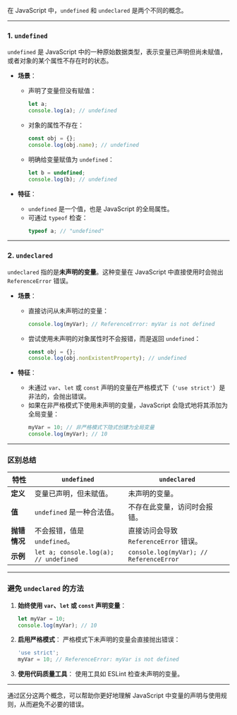 在 JavaScript 中，`undefined` 和 `undeclared` 是两个不同的概念。

---

### 1. **`undefined`**
`undefined` 是 JavaScript 中的一种原始数据类型，表示变量已声明但尚未赋值，或者对象的某个属性不存在时的状态。

- **场景**：
  - 声明了变量但没有赋值：
    ```javascript
    let a;
    console.log(a); // undefined
    ```
  - 对象的属性不存在：
    ```javascript
    const obj = {};
    console.log(obj.name); // undefined
    ```
  - 明确给变量赋值为 `undefined`：
    ```javascript
    let b = undefined;
    console.log(b); // undefined
    ```

- **特征**：
  - `undefined` 是一个值，也是 JavaScript 的全局属性。
  - 可通过 `typeof` 检查：
    ```javascript
    typeof a; // "undefined"
    ```

---

### 2. **`undeclared`**
`undeclared` 指的是**未声明的变量**。这种变量在 JavaScript 中直接使用时会抛出 `ReferenceError` 错误。

- **场景**：
  - 直接访问从未声明过的变量：
    ```javascript
    console.log(myVar); // ReferenceError: myVar is not defined
    ```

  - 尝试使用未声明的对象属性时不会报错，而是返回 `undefined`：
    ```javascript
    const obj = {};
    console.log(obj.nonExistentProperty); // undefined
    ```

- **特征**：
  - 未通过 `var`、`let` 或 `const` 声明的变量在严格模式下（`'use strict'`）是非法的，会抛出错误。
  - 如果在非严格模式下使用未声明的变量，JavaScript 会隐式地将其添加为全局变量：
    ```javascript
    myVar = 10; // 非严格模式下隐式创建为全局变量
    console.log(myVar); // 10
    ```

---

### **区别总结**

| **特性**                | **`undefined`**                                  | **`undeclared`**                            |
|-------------------------|-------------------------------------------------|--------------------------------------------|
| **定义**               | 变量已声明，但未赋值。                            | 未声明的变量。                              |
| **值**                 | `undefined` 是一种合法值。                        | 不存在此变量，访问时会报错。                |
| **抛错情况**            | 不会报错，值是 `undefined`。                      | 直接访问会导致 `ReferenceError` 错误。      |
| **示例**               | `let a; console.log(a); // undefined`            | `console.log(myVar); // ReferenceError`    |

---

### **避免 `undeclared` 的方法**
1. **始终使用 `var`、`let` 或 `const` 声明变量**：
   ```javascript
   let myVar = 10;
   console.log(myVar); // 10
   ```

2. **启用严格模式**：
   严格模式下未声明的变量会直接抛出错误：
   ```javascript
   'use strict';
   myVar = 10; // ReferenceError: myVar is not defined
   ```

3. **使用代码质量工具**：
   使用工具如 ESLint 检查未声明的变量。

---

通过区分这两个概念，可以帮助你更好地理解 JavaScript 中变量的声明与使用规则，从而避免不必要的错误。
